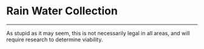# Rain Water Collection
---


As stupid as it may seem, this is not necessarily legal in all areas, and will require research to determine viability.